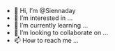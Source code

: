 - 👋 Hi, I’m @Siennaday
- 👀 I’m interested in ...
- 🌱 I’m currently learning ...
- 💞️ I’m looking to collaborate on ...
- 📫 How to reach me ...

<!---
Siennaday/Siennaday is a ✨ special ✨ repository because its `README.md` (this file) appears on your GitHub profile.
You can click the Preview link to take a look at your changes.
--->
